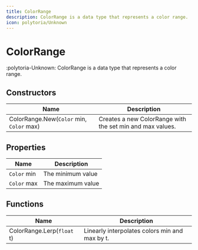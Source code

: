 ```yaml
---
title: ColorRange
description: ColorRange is a data type that represents a color range.
icon: polytoria/Unknown
---
```


# ColorRange

:polytoria-Unknown: ColorRange is a data type that represents a color range.

## Constructors

| Name                                     | Description                                               |
| ---------------------------------------- | --------------------------------------------------------- |
| ColorRange.New(`Color` min, `Color` max) | Creates a new ColorRange with the set min and max values. |

## Properties

| Name        | Description       |
| ----------- | ----------------- |
| `Color` min | The minimum value |
| `Color` max | The maximum value |

## Functions

| Name                       | Description                                    |
| -------------------------- | ---------------------------------------------- |
| ColorRange.Lerp(`float` t) | Linearly interpolates colors min and max by t. |
